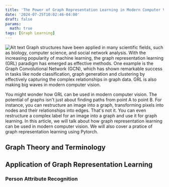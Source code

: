 ```yaml
---
title: 'The Power of Graph Representation Learning in Modern Computer Vision'
date: '2024-07-25T10:02:46-04:00'
draft: false
params:
  math: true
tags: [Graph Learning]
---
```


![Alt text](/images/2024-07-25_GCN/cover.png)
Graph structures have been applied in many scientific fields, such as biology, computer science, and social network analysis. With the increasing popularity of machine learning, the graph representation learning (GRL) paradigm has emerged as effective methods. One example is the Graph Convolutional Network (GCN), which has shown remarkable success in tasks like node classification, graph generation and clustering by effectively capturing the complex relationships in graph data. GRL is also making big waves in modern computer vision. 

You might wonder how GRL can be used in modern computer vision. The potential of graphs isn't just about finding paths from point A to point B. For instance, you can restructure an image into a graph, transforming pixels into nodes and their relationships into edges. That's not it. You can even restructure a complex label for an image into a graph and use it for graph learning. In this article, we will talk about how graph representation learning can be used in modern computer vision. We will also cover a pratice of graph representation learning using Pytorch. 

## Graph Theory and Terminology

## Application of Graph Representation Learning
### Person Attribute Recognition
<!-- Visual-Semantic Graph Reasoning for Pedestrian Attribute Recognition -->